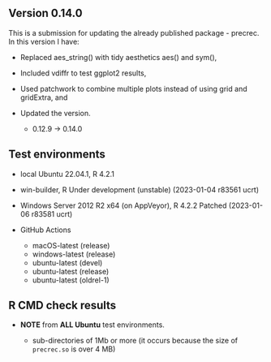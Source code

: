 ## Version 0.14.0

This is a submission for updating the already published package - precrec. In this version I have:

-   Replaced aes_string() with tidy aesthetics aes() and sym(),

-   Included vdiffr to test ggplot2 results,

-   Used patchwork to combine multiple plots instead of using grid and gridExtra, and

-   Updated the version.

    -   0.12.9 -> 0.14.0

## Test environments

-   local Ubuntu 22.04.1, R 4.2.1

-   win-builder, R Under development (unstable) (2023-01-04 r83561 ucrt)

-   Windows Server 2012 R2 x64 (on AppVeyor), R 4.2.2 Patched (2023-01-06 r83581 ucrt)

-   GitHub Actions

    -   macOS-latest (release)
    -   windows-latest (release)
    -   ubuntu-latest (devel)
    -   ubuntu-latest (release)
    -   ubuntu-latest (oldrel-1)

## R CMD check results

-   **NOTE** from **ALL Ubuntu** test environments.

    -   sub-directories of 1Mb or more (it occurs because the size of `precrec.so` is over 4 MB)
